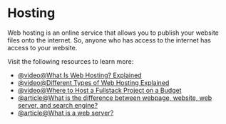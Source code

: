 # Hosting

Web hosting is an online service that allows you to publish your website files onto the internet. So, anyone who has access to the internet has access to your website.

Visit the following resources to learn more:

- [@video@What Is Web Hosting? Explained](https://www.youtube.com/watch?v=htbY9-yggB0)
- [@video@Different Types of Web Hosting Explained](https://www.youtube.com/watch?v=AXVZYzw8geg)
- [@video@Where to Host a Fullstack Project on a Budget](https://www.youtube.com/watch?v=Kx_1NYYJS7Q)
- [@article@What is the difference between webpage, website, web server, and search engine?](https://developer.mozilla.org/en-US/docs/Learn/Common_questions/Web_mechanics/Pages_sites_servers_and_search_engines)
- [@article@What is a web server?](https://developer.mozilla.org/en-US/docs/Learn/Common_questions/Web_mechanics/What_is_a_web_server)
